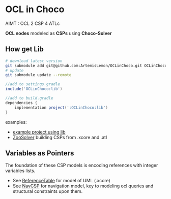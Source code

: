 # OCL in Choco
AIMT : OCL 2 CSP 4 ATLc

**OCL nodes** modeled as **CSPs** using **Choco-Solver**

## How get Lib
```bash
# download latest version
git submodule add git@github.com:ArtemisLemon/OCLinChoco.git OCLinChoco
# update
git submodule update --remote
```
```groovy
//add to settings.gradle
include('OCLinChoco:lib')

//add to build.gradle
dependencies {
    implementation project(':OCLinChoco:lib')
}
```
examples:
- [example project using lib](https://github.com/ArtemisLemon/OCLinChoco_Tester)
- [ZooSolver](https://github.com/ArtemisLemon/ZooSolver) building CSPs from .xcore and .atl

## Variables as Pointers
The foundation of these CSP models is encoding references with integer variables lists.
- See [ReferenceTable](https://github.com/ArtemisLemon/OCLinChoco/blob/master/lib/src/main/java/org/oclinchoco/ReferenceTable.java) for model of UML (.xcore)
- See [NavCSP](https://github.com/ArtemisLemon/OCLinChoco/blob/master/lib/src/main/java/org/oclinchoco/NavCSP.java) for navigation model, key to modeling ocl queries and structural constraints upon them.
<!-- ## OCL support

- [ ] Collections
  - [ ] c->size()
  - [ ] c->includes(o), c->excludes(o),
  - [ ] c->count(o)
  - [ ] c->includesAll(c2), c->excludesAll(c2)
  - [ ] c->isEmpty(), c->notEmpty()
  - [ ] c->max(), c->min(), c->sum()
  - [ ] c->select(it|pd), c->reject(it|pd)
  - [ ] Sequence
    - [ ] c->asSequence()
    - [ ] sq->
    - [ ] sq->first(), sq->last()
    - [ ] sq->at(i), sq->indexOf(o)
    - [ ] sq->including(e),sq->excluding(e)
    - [ ] sq->subSequence(i1,i2), sq->reverse()
  - [ ] OrderedSet -->
